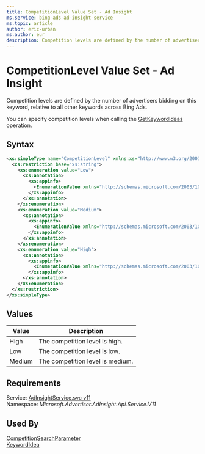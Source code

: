 ```yaml
---
title: CompetitionLevel Value Set - Ad Insight
ms.service: bing-ads-ad-insight-service
ms.topic: article
author: eric-urban
ms.author: eur
description: Competition levels are defined by the number of advertisers bidding on this keyword, relative to all other keywords across Bing Ads.
---
```

# CompetitionLevel Value Set - Ad Insight
Competition levels are defined by the number of advertisers bidding on this keyword, relative to all other keywords across Bing Ads. 

You can specify competition levels when calling the [GetKeywordIdeas](../ad-insight-service/getkeywordideas.md) operation.

## Syntax
```xml
<xs:simpleType name="CompetitionLevel" xmlns:xs="http://www.w3.org/2001/XMLSchema">
  <xs:restriction base="xs:string">
    <xs:enumeration value="Low">
      <xs:annotation>
        <xs:appinfo>
          <EnumerationValue xmlns="http://schemas.microsoft.com/2003/10/Serialization/">1</EnumerationValue>
        </xs:appinfo>
      </xs:annotation>
    </xs:enumeration>
    <xs:enumeration value="Medium">
      <xs:annotation>
        <xs:appinfo>
          <EnumerationValue xmlns="http://schemas.microsoft.com/2003/10/Serialization/">2</EnumerationValue>
        </xs:appinfo>
      </xs:annotation>
    </xs:enumeration>
    <xs:enumeration value="High">
      <xs:annotation>
        <xs:appinfo>
          <EnumerationValue xmlns="http://schemas.microsoft.com/2003/10/Serialization/">3</EnumerationValue>
        </xs:appinfo>
      </xs:annotation>
    </xs:enumeration>
  </xs:restriction>
</xs:simpleType>
```

## <a name="values"></a>Values

|Value|Description|
|-----------|---------------|
|<a name="high"></a>High|The competition level is high.|
|<a name="low"></a>Low|The competition level is low.|
|<a name="medium"></a>Medium|The competition level is medium.|

## Requirements
Service: [AdInsightService.svc v11](https://adinsight.api.bingads.microsoft.com/Api/Advertiser/AdInsight/v11/AdInsightService.svc)  
Namespace: *Microsoft.Advertiser.AdInsight.Api.Service.V11*  

## Used By
[CompetitionSearchParameter](competitionsearchparameter.md)  
[KeywordIdea](keywordidea.md)  
